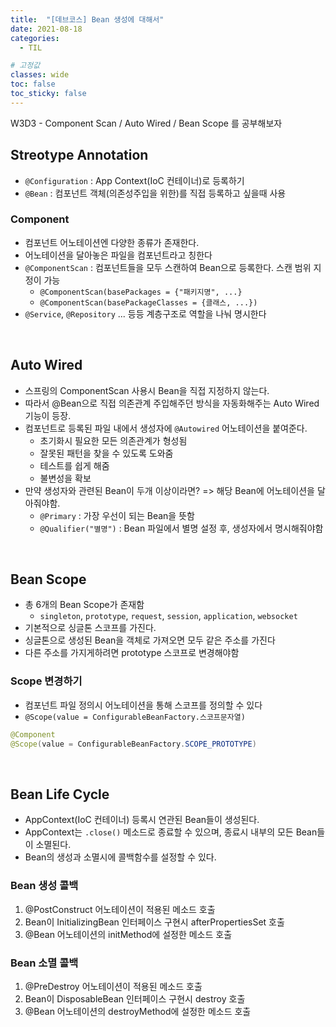 ```yaml
---
title:  "[데브코스] Bean 생성에 대해서"
date: 2021-08-18
categories: 
  - TIL

# 고정값
classes: wide
toc: false
toc_sticky: false
---
```


W3D3 - Component Scan / Auto Wired / Bean Scope 를 공부해보자


## Streotype Annotation

- `@Configuration` : App Context(IoC 컨테이너)로 등록하기
- `@Bean` : 컴포넌트 객체(의존성주입을 위한)를 직접 등록하고 싶을때 사용

### Component

- 컴포넌트 어노테이션엔 다양한 종류가 존재한다.
- 어노테이션을 달아놓은 파일을 컴포넌트라고 칭한다
- `@ComponentScan` : 컴포넌트들을 모두 스캔하여 Bean으로 등록한다. 스캔 범위 지정이 가능
    - `@ComponentScan(basePackages = {"패키지명", ...}`
    - `@ComponentScan(basePackageClasses = {클래스, ...})`
- `@Service`, `@Repository` ... 등등 계층구조로 역할을 나눠 명시한다

<br>

## Auto Wired

- 스프링의 ComponentScan 사용시 Bean을 직접 지정하지 않는다.
- 따라서 @Bean으로 직접 의존관계 주입해주던 방식을 자동화해주는 Auto Wired 기능이 등장.
- 컴포넌트로 등록된 파일 내에서 생성자에 `@Autowired` 어노테이션을 붙여준다.
    - 초기화시 필요한 모든 의존관계가 형성됨
    - 잘못된 패턴을 찾을 수 있도록 도와줌
    - 테스트를 쉽게 해줌
    - 불변성을 확보
- 만약 생성자와 관련된 Bean이 두개 이상이라면? => 해당 Bean에 어노테이션을 달아줘야함.
    - `@Primary` : 가장 우선이 되는 Bean을 뜻함
    - `@Qualifier("별명")` : Bean 파일에서 별명 설정 후, 생성자에서 명시해줘야함

<br>


## Bean Scope

- 총 6개의 Bean Scope가 존재함
    - `singleton`, `prototype`, `request`, `session`, `application`, `websocket`
- 기본적으로 싱글톤 스코프를 가진다.
- 싱글톤으로 생성된 Bean을 객체로 가져오면 모두 같은 주소를 가진다
- 다른 주소를 가지게하려면 prototype 스코프로 변경해야함

### Scope 변경하기

- 컴포넌트 파일 정의시 어노테이션을 통해 스코프를 정의할 수 있다
- `@Scope(value = ConfigurableBeanFactory.스코프문자열)`

```java
@Component
@Scope(value = ConfigurableBeanFactory.SCOPE_PROTOTYPE)
```

<br>

## Bean Life Cycle

- AppContext(IoC 컨테이너) 등록시 연관된 Bean들이 생성된다.
- AppContext는 `.close()` 메소드로 종료할 수 있으며, 종료시 내부의 모든 Bean들이 소멸된다.
- Bean의 생성과 소멸시에 콜백함수를 설정할 수 있다.


### Bean 생성 콜백

1. @PostConstruct 어노테이션이 적용된 메소드 호출
2. Bean이 InitializingBean 인터페이스 구현시 afterPropertiesSet 호출
3. @Bean 어노테이션의 initMethod에 설정한 메소드 호출

### Bean 소멸 콜백

1. @PreDestroy 어노테이션이 적용된 메소드 호출
2. Bean이 DisposableBean 인터페이스 구현시 destroy 호출
3. @Bean 어노테이션의 destroyMethod에 설정한 메소드 호출
